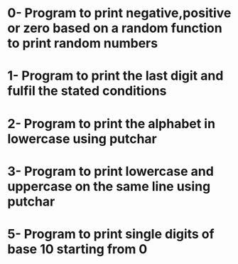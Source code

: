 # 0- Program to print negative,positive or zero based on a random function to print random numbers
# 1- Program to print the last digit and fulfil the stated conditions
# 2- Program to print the alphabet in lowercase using putchar
# 3- Program to print lowercase and uppercase on the same line using putchar
# 5- Program to print single digits of base 10 starting from 0
